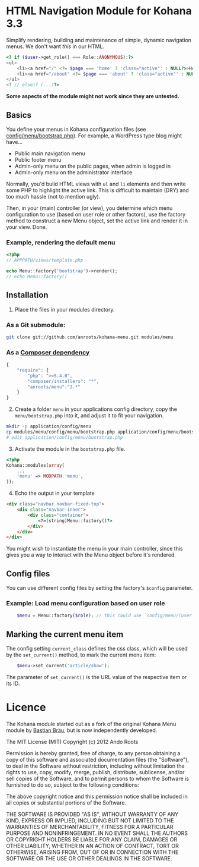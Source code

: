 # HTML Navigation Module for Kohana 3.3

Simplify rendering, building and maintenance of simple, dynamic navigation menus. We don't want _this_ in our HTML.

```php
<? if ($user->get_role() === Role::ANONYMOUS):?>
<ul>
	<li><a href="/" <?= $page === 'home' ? 'class="active"' : NULL?>>Home</a></li>
	<li><a href="/about" <?= $page === 'about' ? 'class="active"' : NULL?>>About</a></li>
</ul>
<? // elseif (...)?>
```

**Some aspects of the module might not work since they are untested.**

## Basics

You define your menus in Kohana configuration files (see [config/menu/bootstrap.php](https://github.com/anroots/kohana-menu/blob/master/config/menu/bootstrap.php)). For example, a WordPress type blog might have...

* Public main navigation menu
* Public footer menu
* Admin-only menu on the public pages, when admin is logged in
* Admin-only menu on the administrator interface

Normally, you'd build HTML views with `ul` and `li` elements and then write some PHP to highlight the active link. This is
difficult to maintain (DRY) and too much hassle (not to mention ugly).

Then, in your (main) controller (or view), you determine which menu configuration to use (based on user role or other factors),
use the factory method to construct a new Menu object, set the active link and render it in your view. Done.

### Example, rendering the default menu

```php
<?php
// APPPATH/views/template.php

echo Menu::factory('bootstrap')->render();
// echo Menu::factory()
```

## Installation

1.	Place the files in your modules directory.

### As a Git submodule:

```bash
git clone git://github.com/anroots/kohana-menu.git modules/menu
```
### As a [Composer dependency](http://getcomposer.org)

```javascript
{
	"require": {
		"php": ">=5.4.0",
		"composer/installers": "*",
		"anroots/menu":"2.*"
	}
}
```

2.	Create a folder `menu` in your applications config directory, copy the `menu/bootstrap.php` into it, and adjust it to fit your navigation.

```bash
mkdir -p application/config/menu
cp modules/menu/config/menu/bootstrap.php application/config/menu/bootstrap.php
# edit application/config/menu/bootstrap.php
```

3.	Activate the module in the `bootstrap.php` file.
```php
<?php
Kohana::modules(array(
	...
	'menu' => MODPATH.'menu',
));
```

4. Echo the output in your template
```html
<div class="navbar navbar-fixed-top">
	<div class="navbar-inner">
		<div class="container">
			<?=(string)Menu::factory()?>
		</div>
	</div>
</div>
```

You might wish to instantiate the menu in your main controller, since this gives you a way to interact with the Menu object
before it's rendered.

## Config files

You can use different config files by setting the factory's `$config` parameter.

### Example: Load menu configuration based on user role

```php
	$menu = Menu::factory($role); // this could use `config/menu/(user|admin).php`
```

## Marking the current menu item

The config setting `current_class` defines the css class, which will be used by the `set_current()` method, to mark the current menu item:
```php
	$menu->set_current('article/show');
```
The parameter of `set_current()` is the URL value of the respective item or its ID.

# Licence

The Kohana module started out as a fork of the original Kohana Menu module by
[Bastian Bräu](http://github.com/b263/kohana-menu), but is now independently developed.

The MIT License (MIT)
Copyright (c) 2012 Ando Roots

Permission is hereby granted, free of charge, to any person obtaining a copy of this software and associated documentation files (the "Software"), to deal in the Software without restriction, including without limitation the rights to use, copy, modify, merge, publish, distribute, sublicense, and/or sell copies of the Software, and to permit persons to whom the Software is furnished to do so, subject to the following conditions:

The above copyright notice and this permission notice shall be included in all copies or substantial portions of the Software.

THE SOFTWARE IS PROVIDED "AS IS", WITHOUT WARRANTY OF ANY KIND, EXPRESS OR IMPLIED, INCLUDING BUT NOT LIMITED TO THE WARRANTIES OF MERCHANTABILITY, FITNESS FOR A PARTICULAR PURPOSE AND NONINFRINGEMENT. IN NO EVENT SHALL THE AUTHORS OR COPYRIGHT HOLDERS BE LIABLE FOR ANY CLAIM, DAMAGES OR OTHER LIABILITY, WHETHER IN AN ACTION OF CONTRACT, TORT OR OTHERWISE, ARISING FROM, OUT OF OR IN CONNECTION WITH THE SOFTWARE OR THE USE OR OTHER DEALINGS IN THE SOFTWARE.
